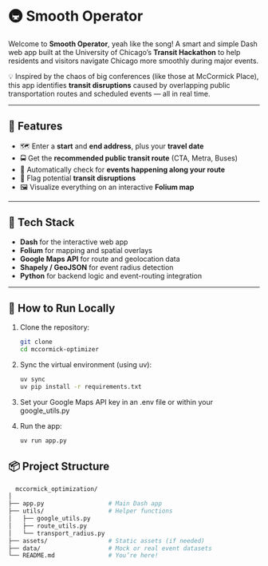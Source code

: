 # 🚇 Smooth Operator

Welcome to **Smooth Operator**, yeah like the song! A smart and simple Dash web app built at the University of Chicago’s **Transit Hackathon** to help residents and visitors navigate Chicago more smoothly during major events.

💡 Inspired by the chaos of big conferences (like those at McCormick Place), this app identifies **transit disruptions** caused by overlapping public transportation routes and scheduled events — all in real time.

---

## 🌟 Features

- 🗺️ Enter a **start** and **end address**, plus your **travel date**  
- 🚍 Get the **recommended public transit route** (CTA, Metra, Buses)
- 🎉 Automatically check for **events happening along your route**
- 🚨 Flag potential **transit disruptions**
- 🖼️ Visualize everything on an interactive **Folium map**

---

## 🔧 Tech Stack

- **Dash** for the interactive web app  
- **Folium** for mapping and spatial overlays  
- **Google Maps API** for route and geolocation data  
- **Shapely / GeoJSON** for event radius detection  
- **Python** for backend logic and event-routing integration  

---

## 🧪 How to Run Locally

1. Clone the repository:
   ```bash
   git clone 
   cd mccormick-optimizer
   
2. Sync the virtual environment (using uv):
   ```bash
   uv sync
   uv pip install -r requirements.txt

3. Set your Google Maps API key in an .env file or within your google_utils.py

4. Run the app:
   ```bash
   uv run app.py

## 📦 Project Structure
   ```bash
     mccormick_optimization/
  │
  ├── app.py                  # Main Dash app
  ├── utils/                  # Helper functions
  │   ├── google_utils.py
  │   ├── route_utils.py
  │   └── transport_radius.py
  ├── assets/                 # Static assets (if needed)
  ├── data/                   # Mock or real event datasets
  └── README.md               # You’re here!

